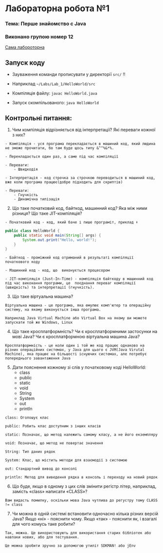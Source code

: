 # Лабораторна робота №1
### Тема: Перше знайомство с Java

### Виконано групою номер **12**

[Сама лабороторна](https://docs.google.com/document/d/10rnqlMyFtovVrV-nZTTk0k1Bc-jKuIcR/edit)

## Запуск коду

- Зауваження команди прописувати у директорії `src/` ‼️
- Наприклад  `~/Labs/Lab_1/HelloWorld/src`


- Компіляція файлу: `javac HelloWorld.java`
- Запуск скомпільованого: `java HelloWorld`
##  Контрольні питання:

1. Чим компіляція відрізняється від інтерпретації? Які переваги кожної з них?
```
- Компіляція - уся програма перекладається в машиний код, який людина не зможе прочитати, бо там буде щось типу &^^%&*%. 

- Перекладається один раз, а саме під час компіляції

- Переваги: 
    - Швидкодія
```

```
- Інтерпретація - код строчка за строчкою переводиться в машиний код, вже коли програма працює(добре підходить для скриптів)

- Переваги:
    - Гнучкість
    - Динамічна типізація
```
2. Що таке початковий код, байткод, машинний код? Яка між ними різниця? Що таке JIT-компіляція?
```
- Початковий код - код, який баче і пише програміт, приклад ⬇️
```
```Java
public class HelloWorld {
    public static void main(String[] args) {
        System.out.print("Hello, world!");
    }
}
```
```
- Байткод - проміжний код отриманий в результаті компіляції початкового коду

- Машинний код - код, що  виконується процесором

- JIT-компіляція (Just-In-Time) - компіляція байткоду в машинний код під час виконання програми, це  поєднання переваг компіляції (швидкість) та інтерпретації (гнучкість).
```
3. Що таке віртуальна машина?
```
Віртуальна машина - це програма, яка емулює комп'ютер та операційну систему, на якому виконується інша програма.

Наприклад Java Virtual Machine або Virtual Box на якому ви можете запускати той же Windows, Linux
```
4. Що таке кросплатформність? Чи є кросплатформними застосунки на мові Java? Чи є кросплатформною віртуальна машина Java?

```
Кросплатформність - це коли один і той же код працює однаково на різних операційних системах, у Java для цього є JVM(Java Virutal Machine), яка працює на більшості існуючих системах, але потребує попереднього завантаження Java
```
5. Дати пояснення кожному зі слів у початковому коді HelloWorld:
    - class
    - public
    - static
    - void
    - String
    - System
    - out
    - println
```
class: Оголошує клас

public: Робить клас доступним з інших класів

static: Позначає, що метод належить самому класу, а не його екземпляру

void: Позначає, що метод не повертає значення

String: Тип даних рядок

System: Клас, що містить методи для взаємодії з системою

out: Стандартний вивод до консолі

println: Метод для виведення рядка в консоль і переходу на новий рядок
```
6. Що буде, якщо в одному з цих слів змінити регістр літер, наприклад, замість «class» написати «CLASS»?
```
Вам видасть помилку, оскільки мова Java чутлива до регустру тому CLASS != class
```
7. Чи можна в одній системі встановити одночасно кілька різних версій Java? Якщо «ні» - пояснити чому. Якщо «так» - пояснити як, і взагалі для чого комусь таке робити?

```
Так, можна. Це використовують для використання старих бібліотек або навпаки нових, або для тестування.

Це можна зробити зручно за допомогою утиліт SDKMAN! або jEnv
```